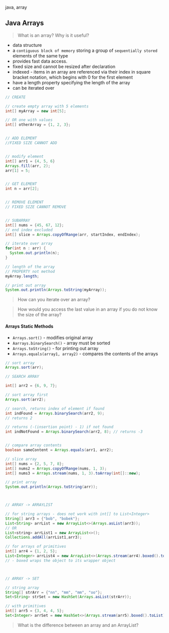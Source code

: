 java, array

## Java Arrays

> What is an array? Why is it useful?
- data structure
- a `contiguous block of memory` storing a group of `sequentially stored` elements of the same type
- provides fast data access.
- fixed size and cannot be resized after declaration
- indexed - items in an array are referenced via their index in square bracket notation, which begins with 0 for the first element
- have a length property specifying the length of the array
- can be iterated over

```java
// CREATE

// create empty array with 5 elements
int[] myArray = new int[5];

// OR one with values
int[] otherArray = {1, 2, 3};


// ADD ELEMENT
//FIXED SIZE CANNOT ADD


// modify element
int[] arr1 = {4, 5, 6}
Arrays.fill(arr, 2);
arr[1] = 5;


// GET ELEMENT
int n = arr[2];


// REMOVE ELEMENT
// FIXED SIZE CANNOT REMOVE


// SUBARRAY
int[] nums = {45, 67, 12};
// end index excluded
int[] slice = Arrays.copyOfRange(arr, startIndex, endIndex);

// iterate over array
for(int n : arr) {
  System.out.println(n);
}

// length of the array
// PROPERTY not method
myArray.length;

// print out array
System.out.println(Arrays.toString(myArray));

```

> How can you iterate over an array?

> How would you access the last value in an array if you do not know the size of the array?

#### Arrays Static Methods

- `Arrays.sort()` - modifies original array
- `Aarrays.binarySearch()` - array must be sorted
- `Arrays.toString()` - for printing out array
- `Arrays.equals(array1, array2)` - compares the contents of the arrays


```java
// sort array
Arrays.sort(arr);

// SEARCH ARRAY

int[] arr2 = {6, 9, 7};

// sort array first
Arrays.sort(arr2);

// search, returns index of element if found
int indFound = Arrays.binarySearch(arr2, 9); 
// returns 2

// returns (-(insertion point) - 1) if not found
int indNotFound = Arrays.binarySearch(arr2, 8); // returns -3


// compare array contents
boolean sameContent = Arrays.equals(arr1, arr2);

// slice array
int[] nums = {2, 5, 7, 8};
int[] nums2 = Arrays.copyOfRange(nums, 1, 3);
int[] nums3 = Arrays.stream(nums, 1, 3).toArray(int[]::new);

// print array
System.out.println(Arrays.toString(arr));



// ARRAY -> ARRAYLIST 

// for string arrays - does not work with int[] to List<Integer>
String[] arr3 = {"bob", "bobek"};
List<String> arrList = new ArrayList<>(Arrays.asList(arr3));
// OR
List<string> arrList1 = new ArrayList<>();
Collections.addAll(arrList1,arr3);

// for arrays of primitives
int[] arr4 = {1, 2, 5};
List<Integer> arrList4 = new ArrayList<>(Arrays.stream(arr4).boxed().toList());
// - boxed wraps the object to its wrapper object



// ARRAY -> SET

// string array
String[] strArr = {"nn", "mm", "mm", "oo"};
Set<String> strSet = new HashSet(Arrays.asList(strArr));

// with primitives
int[] arr5 = {3, 4, 4, 5};
Set<Integer> arrSet = new HashSet<>(Arrays.stream(arr5).boxed().toList);

```


> What is the difference between an array and an ArrayList?
